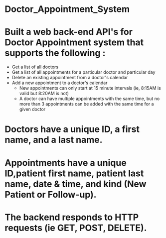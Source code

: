 # Doctor_Appointment_System

# Built a web back-end API's for Doctor Appointment system that supports the following : 
* Get a list of all doctors
* Get a list of all appointments for a particular doctor and particular day
* Delete an existing appointment from a doctor's calendar
* Add a new appointment to a doctor's calendar
    * New appointments can only start at 15 minute intervals (ie, 8:15AM is valid but 8:20AM is not)
    * A doctor can have multiple appointments with the same time, but no more than 3 appointments
      can be added with the same time for a given doctor
      
# Doctors have a unique ID, a first name, and a last name. 

# Appointments have a unique ID,patient first name, patient last name, date & time, and kind (New Patient or Follow-up). 

# The backend responds to HTTP requests (ie GET, POST, DELETE).

